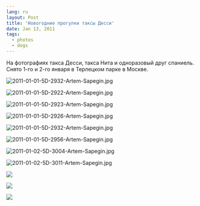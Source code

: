 ```yaml
---
lang: ru
layout: Post
title: 'Новогодние прогулки таксы Десси'
date: Jan 13, 2011
tags:
  - photos
  - dogs
---
```


На фотографиях такса Десси, такса Нита и одноразовый друг спаниель. Снято 1-го и 2-го января в Терлецком парке в Москве.

![2011-01-01-5D-2932-Artem-Sapegin.jpg](photo://1130)

<!--more-->

![2011-01-01-5D-2922-Artem-Sapegin.jpg](photo://1127)

![2011-01-01-5D-2923-Artem-Sapegin.jpg](photo://1128)

![2011-01-01-5D-2926-Artem-Sapegin.jpg](photo://1129)

![2011-01-01-5D-2932-Artem-Sapegin.jpg](photo://1130)

![2011-01-01-5D-2956-Artem-Sapegin.jpg](photo://1131)

![2011-01-02-5D-3004-Artem-Sapegin.jpg](photo://1132)

![2011-01-02-5D-3011-Artem-Sapegin.jpg](photo://1133)

![](/images/blog/2011-01-02-5D-3014-Artem-Sapegin.jpg)

![](/images/blog/2011-01-02-5D-3018-Artem-Sapegin.jpg)

![](/images/blog/2011-01-02-5D-3019-Artem-Sapegin.jpg)
